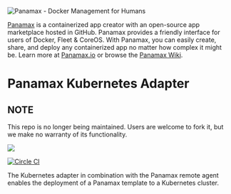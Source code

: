 ![Panamax - Docker Management for Humans](http://panamax.ca.tier3.io/panamax_ui_wiki_screens/panamax_logo-title.png)

[Panamax](http://panamax.io) is a containerized app creator with an open-source app marketplace hosted in GitHub. Panamax provides a friendly interface for users of Docker, Fleet & CoreOS. With Panamax, you can easily create, share, and deploy any containerized app no matter how complex it might be. Learn more at [Panamax.io](http://panamax.io) or browse the [Panamax Wiki](https://github.com/CenturyLinkLabs/panamax-ui/wiki).

# Panamax Kubernetes Adapter
## NOTE

This repo is no longer being maintained. Users are welcome to fork it, but we make no warranty of its functionality.


[![](https://badge.imagelayers.io/centurylink/panamax-kubernetes-adapter.svg)](https://imagelayers.io/?images=centurylink/panamax-kubernetes-adapter:latest 'Get your own badge on imagelayers.io')

[![Circle CI](https://circleci.com/gh/CenturyLinkLabs/panamax-kubernetes-adapter-go/tree/master.svg?style=svg)](https://circleci.com/gh/CenturyLinkLabs/panamax-kubernetes-adapter-go/tree/master)

The Kubernetes adapter in combination with the Panamax remote agent enables the deployment of a Panamax template to a Kubernetes cluster.

